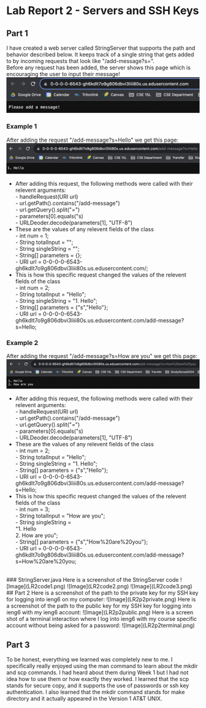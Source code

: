 # Lab Report 2 - Servers and SSH Keys
## Part 1
I have created a web server called StringServer that supports the path and behavior described below. It keeps track of a single string that gets added to by incoming requests that look like "/add-message?s=<String>".
<br>Before any request has been added, the server shows this page which is encouraging the user to input their message!
![Image](LR2start.png)
### Example 1
After adding the request "/add-message?s=Hello" we get this page:
![Image](LR2ex1.png)<br>
- After adding this request, the following methods were called with their relevent arguments:
<br>- handleRequest(URI url)
<br>- url.getPath().contains("/add-message")
<br>- url.getQuery().split("=")
<br>- parameters[0].equals("s)
<br>- URLDeoder.decode(parameters[1], "UTF-8")
- These are the values of any relevent fields of the class
<br>- int num = 1;
<br>- String totalInput = "";
<br>- String singleString = "";
<br>- String[] parameters = {};
<br>- URI url = 0-0-0-0-6543-gh6kdlt7o9g806dbvi3liii80s.us.edusercontent.com/;
- This is how this specific request changed the values of the relevent fields of the class
<br>- int num = 2;
<br>- String totalInput = "Hello";
<br>- String singleString = "1. Hello";
<br>- String[] parameters = {"s","Hello"};
<br>- URI url = 0-0-0-0-6543-gh6kdlt7o9g806dbvi3liii80s.us.edusercontent.com/add-message?s=Hello;
### Example 2
After adding the request "/add-message?s=How are you" we get this page:
![Image](LR2ex2.png)
- After adding this request, the following methods were called with their relevent arguments: 
<br>- handleRequest(URI url)
<br>- url.getPath().contains("/add-message")
<br>- url.getQuery().split("=")
<br>- parameters[0].equals("s)
<br>- URLDeoder.decode(parameters[1], "UTF-8")
- These are the values of any relevent fields of the class
<br>- int num = 2;
<br>- String totalInput = "Hello";
<br>- String singleString = "1. Hello";
<br>- String[] parameters = {"s","Hello"};
<br>- URI url = 0-0-0-0-6543-gh6kdlt7o9g806dbvi3liii80s.us.edusercontent.com/add-message?s=Hello;
- This is how this specific request changed the values of the relevent fields of the class
<br>- int num = 3;
<br>- String totalInput = "How are you";
<br>- String singleString = <br>"1. Hello <br>2. How are you";
<br>- String[] parameters = {"s","How%20are%20you"};
<br>- URI url = 0-0-0-0-6543-gh6kdlt7o9g806dbvi3liii80s.us.edusercontent.com/add-message?s=How%20are%20you;
<br>
### StringServer.java
Here is a screenshot of the StringServer code
![Image](LR2code1.png)
![Image](LR2code2.png)
![Image](LR2code3.png)
## Part 2
Here is a screenshot of the path to the private key for my SSH key for logging into ieng6 on my computer:
![Image](LR2p2private.png)
Here is a screenshot of the path to the public key for my SSH key for logging into ieng6 with my ieng6 account:
![Image](LR2p2public.png)
Here is a screen shot of a terminal interaction where I log into ieng6 with my course specific account without being asked for a password:
![Image](LR2p2terminal.png)

## Part 3
To be honest, everything we learned was completely new to me. I specifically really enjoyed using the man command to learn about the mkdir and scp commands. I had heard about them during Week 1 but I had not idea how to use them or how exactly they worked. I learned that the scp stands for secure copy, and it supports the use of passwords or ssh key authentication. I also learned that the mkdir command stands for make directory and it actually appeared in the Version 1 AT&T UNIX.

